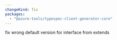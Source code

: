 ```yaml
---
changeKind: fix
packages:
  - "@azure-tools/typespec-client-generator-core"
---
```


fix wrong default version for interface from extends